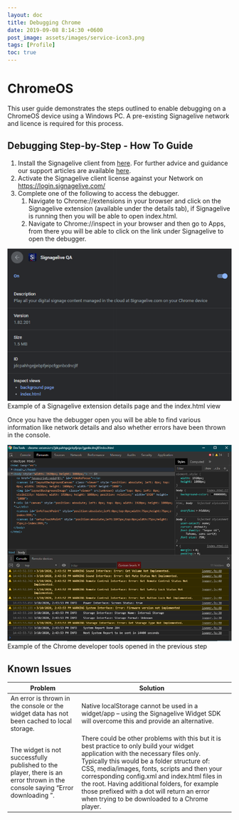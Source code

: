 ```yaml
---
layout: doc
title: Debugging Chrome
date: 2019-09-08 8:14:30 +0600
post_image: assets/images/service-icon3.png
tags: [Profile]
toc: true
---
```

# ChromeOS

This user guide demonstrates the steps outlined to enable debugging on a ChromeOS device using a Windows PC.  A pre-existing Signagelive network and licence is required for this process.

## Debugging Step-by-Step - How To Guide

1. Install the Signagelive client from <a target="_blank" href="https://chrome.google.com/webstore/detail/signagelive/hbfbekdejbpmnpilhdnfokjehnianfeb">here</a>. For further advice and guidance our support articles are available <a target="_blank" href="https://support.signagelive.com/hc/en-us/articles/115000152671-Signagelive-for-Chrome-OS-Overview">here</a>.
2. Activate the Signagelive client license against your Network on https://login.signagelive.com/ 
3. Complete one of the following to access the debugger.
    1. Navigate to Chrome://extensions in your browser and click on the Signagelive extension (available under the details tab), if Signagelive is running then you will be able to open index.html.
    2. Navigate to Chrome://inspect in your browser and then go to Apps, from there you will be able to click on the link under Signagelive to open the debugger.

<img src="/assets/images/debugging-chrome/debugging-chrome-1.png">
<br>
Example of a Signagelive extension details page and the index.html view

Once you have the debugger open you will be able to find various information like network details and also whether errors have been thrown in the console.

<img src="/assets/images/debugging-chrome/debugging-chrome-2.png">
<br>
Example of the Chrome developer tools opened in the previous step

## Known Issues

| Problem                                                                                                                                   | Solution                                                                                                                                                                                                                                                                                                                                                                                                                              |   |
|-------------------------------------------------------------------------------------------------------------------------------------------|---------------------------------------------------------------------------------------------------------------------------------------------------------------------------------------------------------------------------------------------------------------------------------------------------------------------------------------------------------------------------------------------------------------------------------------|---|
| An error is thrown in the console or the widget data has not been cached to local storage.                                                | Native localStorage cannot be used in a widget/app – using the Signagelive Widget SDK will overcome this and provide an alternative.                                                                                                                                                                                                                                                                                                  |   |
| The widget is not successfully published to the player, there is an error thrown in the console saying “Error downloading <widget name>”. | There could be other problems with this but it is best practice to only build your widget application with the necessary files only. Typically this would be a folder structure of: CSS, media/images, fonts, scripts and then your corresponding config.xml and index.html files in the root. Having additional folders, for example those prefixed with a dot will return an error when trying to be downloaded to a Chrome player. |   |